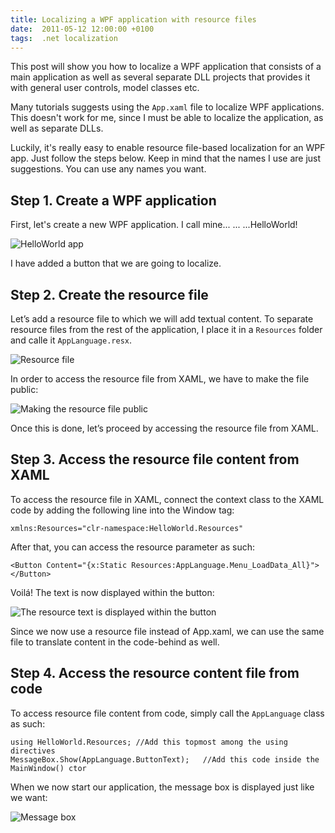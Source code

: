 ```yaml
---
title: Localizing a WPF application with resource files
date:  2011-05-12 12:00:00 +0100
tags:  .net localization
---
```


This post will show you how to localize a WPF application that consists of a 
main application as well as several separate DLL projects that provides it with
general user controls, model classes etc.

Many tutorials suggests using the `App.xaml` file to localize WPF applications.
This doesn't work for me, since I must be able to localize the application, as
well as separate DLLs.

Luckily, it's really easy to enable resource file-based localization for an WPF
app. Just follow the steps below. Keep in mind that the names I use are just 
suggestions. You can use any names you want.


## Step 1. Create a WPF application

First, let's create a new WPF application. I call mine... ... ...HelloWorld!

![HelloWorld app](/assets/blog/2011/2011-05-12-1.png)

I have added a button that we are going to localize.


## Step 2. Create the resource file

Let’s add a resource file to which we will add textual content. To separate
resource files from the rest of the application, I place it in a `Resources`
folder and calle it `AppLanguage.resx`.

![Resource file](/assets/blog/2011/2011-05-12-2.png)

In order to access the resource file from XAML, we have to make the file public:

![Making the resource file public](/assets/blog/2011/2011-05-12-3.png)

Once this is done, let’s proceed by accessing the resource file from XAML.


## Step 3. Access the resource file content from XAML

To access the resource file in XAML, connect the context class to the XAML code
by adding the following line into the Window tag:

	xmlns:Resources="clr-namespace:HelloWorld.Resources"

After that, you can access the resource parameter as such:

	<Button Content="{x:Static Resources:AppLanguage.Menu_LoadData_All}"></Button>

Voilá! The text is now displayed within the button:

![The resource text is displayed within the button](/assets/blog/2011/2011-05-12-4.png)

Since we now use a resource file instead of App.xaml, we can use the same file to
translate content in the code-behind as well.


## Step 4. Access the resource content file from code

To access resource file content from code, simply call the `AppLanguage` class as
such:

	using HelloWorld.Resources; //Add this topmost among the using directives
	MessageBox.Show(AppLanguage.ButtonText);   //Add this code inside the MainWindow() ctor

When we now start our application, the message box is displayed just like we want:

![Message box](/assets/blog/2011/2011-05-12-5.png)